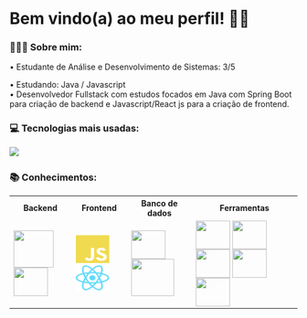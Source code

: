 <h1> Bem vindo(a) ao meu perfil! 👋🏽 </h1>

<h3> 👨🏽‍💻 Sobre mim: </h3>
  • Estudante de Análise e Desenvolvimento de Sistemas: 3/5 <br>
  
  • Estudando: Java / Javascript <br>
  • Desenvolvedor Fullstack com estudos focados em Java com Spring Boot para criação de backend e Javascript/React js para a criação de frontend. <br>

<h3> 💻 Tecnologias mais usadas: </h3>
  <img height="180em" src="https://github-readme-stats.vercel.app/api/top-langs/?username=JoaoLeo&layout=compact&langs_count=6&theme=tokyonight"/>
  <div style="display: inline_block">
  
  <h3> 📚 Conhecimentos: </h3>
<table>
  <tr>
    <th>Backend</th>
    <th>Frontend</th>
    <th>Banco de dados</th>
    <th>Ferramentas</th>
  </tr>
  <tr>
    <td>
      <img align="center" height="65" width="70" src="https://cdn.jsdelivr.net/gh/devicons/devicon/icons/java/java-original-wordmark.svg">
      <img align="center" height="50" width="60" src="https://cdn.jsdelivr.net/gh/devicons/devicon/icons/spring/spring-original.svg">
    </td>
    <td>
      <img align="center" height="50" width="60" src="https://raw.githubusercontent.com/devicons/devicon/master/icons/javascript/javascript-plain.svg">
      <img align="center" height="50" width="60" src="https://raw.githubusercontent.com/devicons/devicon/master/icons/react/react-original.svg">
    </td>
    <td>
      <img align="center" height="50" width="60" src="https://cdn.jsdelivr.net/gh/devicons/devicon/icons/mysql/mysql-original.svg">
      <img align="center" height="65" width="75" src="https://cdn.jsdelivr.net/gh/devicons/devicon/icons/microsoftsqlserver/microsoftsqlserver-plain-wordmark.svg">
    </td>
    <td>
      <img align="center" height="50" width="60" src="https://cdn.jsdelivr.net/gh/devicons/devicon/icons/intellij/intellij-plain.svg">
      <img align="center" height="50" width="60" src="https://cdn.jsdelivr.net/gh/devicons/devicon/icons/vscode/vscode-original.svg">
      <img align="center" height="50" width="60" src="https://cdn.jsdelivr.net/gh/devicons/devicon/icons/git/git-original.svg">
      <img align="center" height="50" width="60" src="https://cdn.jsdelivr.net/gh/devicons/devicon/icons/linux/linux-original.svg">   
      <img align="center" height="50" width="60" src="https://cdn.jsdelivr.net/gh/devicons/devicon/icons/ubuntu/ubuntu-plain.svg">  
    </td>
  </tr>
</table>
